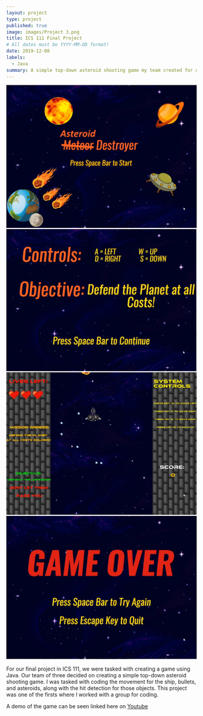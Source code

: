 ```yaml
---
layout: project
type: project
published: true
image: images/Project 3.png
title: ICS 111 Final Project
# All dates must be YYYY-MM-DD format!
date: 2019-12-08
labels:
  - Java
summary: A simple top-down asteroid shooting game my team created for our final project in ICS 111.
---
```


<div class="ui small rounded images">
  <img class="ui image" src="../images/Project 3.png">
  <img class="ui image" src="../images/Project 3 Controls.png">
  <img class="ui image" src="../images/Project 3 Gameplay.png">
  <img class="ui image" src="../images/Project 3 Game Over.png">
</div>

For our final project in ICS 111, we were tasked with creating a game using Java. Our team of three decided on creating a simple top-down asteroid shooting game. I was tasked with coding the movement for the ship, bullets, and asteroids, along with the hit detection for those objects. This project was one of the firsts where I worked with a group for coding.

A demo of the game can be seen linked here on <a href="https://youtu.be/kBpOlnwq6TI">Youtube</a>




